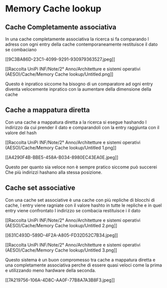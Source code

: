 # Memory Cache lookup

## Cache Completamente associativa

In una cache completamente associativa  la ricerca si fa comparando l adress  con ogni entry della cache contemporaneamente restituisce il dato se combaciano

[[9C3BA86D-23C1-4099-9291-930979363527.jpeg]]

[[Raccolta UniPi INF/Note/2° Anno/Architetture e sistemi operativi (AESO)/Cache/Memory Cache lookup/Untitled.png]]

Questo è inpratico siccome ha bisogno di un comparatore ad ogni entry diventa velocemente inpratico con la aumentare della dimensione della cache

## Cache a mappatura diretta

Con una cache  a mappatura diretta a la ricerca si esegue hashando l indirizzo da cui prender il dato e comparandoli con la entry raggiunta con il valore del hash

[[Raccolta UniPi INF/Note/2° Anno/Architetture e sistemi operativi (AESO)/Cache/Memory Cache lookup/Untitled 1.png]]

[[A4290F4B-BBE5-458A-B034-8980EC43EA0E.jpeg]]

Questo per quanto sia veloce non è sempre pratico siccome può succerei Che più indirizzi hashano alla stessa posizione.

## Cache set associative

Con una cache set associative è una cache con più repliche di blocchi di cache, l entry viene ragniate con il valore hashto in tutte le repliche e in quel entry viene confrontato l indirizzo se combacia restituisce i il dato

[[Raccolta UniPi INF/Note/2° Anno/Architetture e sistemi operativi (AESO)/Cache/Memory Cache lookup/Untitled 2.png]]

[[631C493D-589D-4F2A-A805-FD32D52C7B34.jpeg]]

[[Raccolta UniPi INF/Note/2° Anno/Architetture e sistemi operativi (AESO)/Cache/Memory Cache lookup/Untitled 3.png]]

Questo sistema è un buon compromesso tra cache a mappatura diretta e una completamente associativa perche di essere quasi veloci come la prima  e utilizzando meno hardware della seconda.

[[7A219756-106A-4D8C-AA0F-77B8A7A3B8F3.jpeg]]
